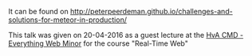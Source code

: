 It can be found on http://peterpeerdeman.github.io/challenges-and-solutions-for-meteor-in-production/

This talk was given on 20-04-2016 as a guest lecture at the [HvA CMD - Everything Web Minor](https://moodle.cmd.hva.nl/course/index.php?categoryid=26) for the course "Real-Time Web"
